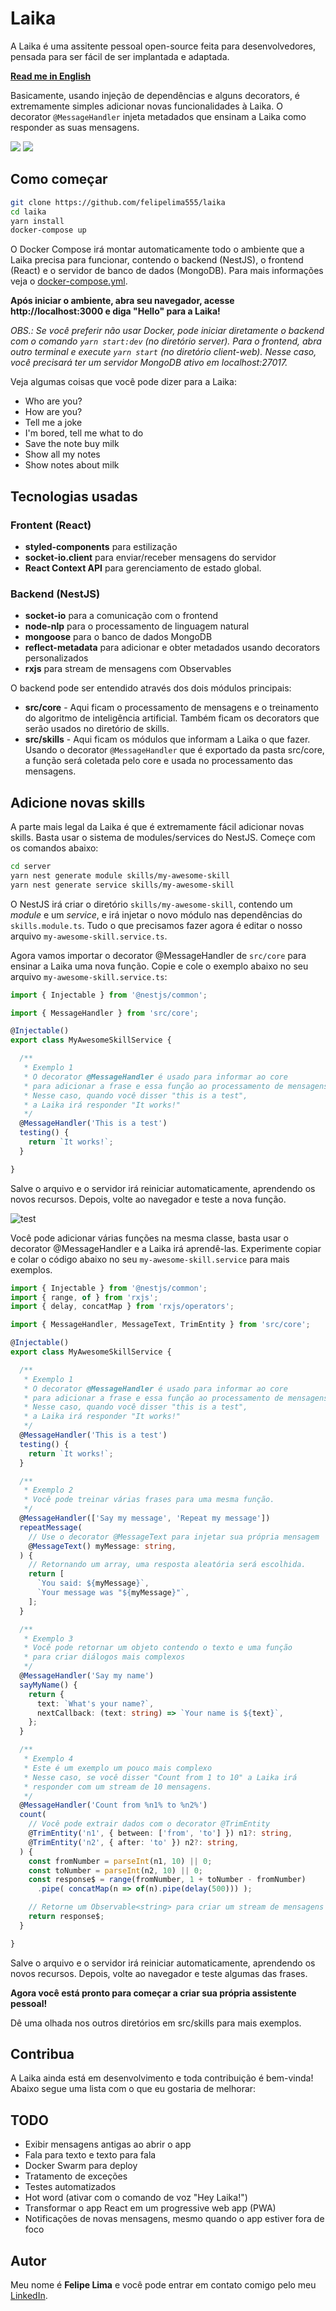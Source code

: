 # Laika
A Laika é uma assitente pessoal open-source feita para desenvolvedores, pensada para ser fácil de ser implantada e adaptada.

**[Read me in English](https://github.com/felipelima555/laika/blob/master/README.md)**

Basicamente, usando injeção de dependências e alguns decorators, é extremamente simples adicionar novas funcionalidades à Laika. O decorator ```@MessageHandler``` injeta metadados que ensinam a Laika como responder as suas mensagens.

<img src="https://user-images.githubusercontent.com/20775579/90994643-c10a8e80-e58f-11ea-9949-ac5594e09fc4.png" />

<img src="https://user-images.githubusercontent.com/20775579/90994647-c7990600-e58f-11ea-898f-c90aa748f221.gif" />

## Como começar

```bash
git clone https://github.com/felipelima555/laika
cd laika
yarn install
docker-compose up
```

O Docker Compose irá montar automaticamente todo o ambiente que a Laika precisa para funcionar, contendo o backend (NestJS), o frontend (React) e o servidor de banco de dados (MongoDB). Para mais informações veja o [docker-compose.yml](https://github.com/felipelima555/laika/blob/master/docker-compose.yml).

**Após iniciar o ambiente, abra seu navegador, acesse http://localhost:3000 e diga "Hello" para a Laika!**

*OBS.: Se você preferir não usar Docker, pode iniciar diretamente o backend com o comando `yarn start:dev` (no diretório server). Para o frontend, abra outro terminal e execute `yarn start` (no diretório client-web). Nesse caso, você precisará ter um servidor MongoDB ativo em localhost:27017.*

Veja algumas coisas que você pode dizer para a Laika:

- Who are you?
- How are you?
- Tell me a joke
- I'm bored, tell me what to do
- Save the note buy milk
- Show all my notes
- Show notes about milk

## Tecnologias usadas

### Frontent (React)
- **styled-components** para estilização
- **socket-io.client** para enviar/receber mensagens do servidor
- **React Context API** para gerenciamento de estado global.

### Backend (NestJS)
- **socket-io** para a comunicação com o frontend
- **node-nlp** para o processamento de linguagem natural
- **mongoose** para o banco de dados MongoDB
- **reflect-metadata** para adicionar e obter metadados usando decorators personalizados
- **rxjs** para stream de mensagens com Observables

O backend pode ser entendido através dos dois módulos principais:

- **src/core** - Aqui ficam o processamento de mensagens e o treinamento do algoritmo de inteligência artificial. Também ficam os decorators que serão usados no diretório de skills.
- **src/skills** - Aqui ficam os módulos que informam a Laika o que fazer. Usando o decorator ```@MessageHandler``` que é exportado da pasta src/core, a função será coletada pelo core e usada no processamento das mensagens.

## Adicione novas skills
A parte mais legal da Laika é que é extremamente fácil adicionar novas skills. Basta usar o sistema de modules/services do NestJS. Começe com os comandos abaixo:

```bash
cd server
yarn nest generate module skills/my-awesome-skill
yarn nest generate service skills/my-awesome-skill
```

O NestJS irá criar o diretório ```skills/my-awesome-skill```, contendo um *module* e um *service*, e irá injetar o novo módulo nas dependências do ```skills.module.ts```. Tudo o que precisamos fazer agora é editar o nosso arquivo `my-awesome-skill.service.ts`.

Agora vamos importar o decorator @MessageHandler de ```src/core``` para ensinar a Laika uma nova função. Copie e cole o exemplo abaixo no seu arquivo `my-awesome-skill.service.ts`:

```typescript
import { Injectable } from '@nestjs/common';

import { MessageHandler } from 'src/core';

@Injectable()
export class MyAwesomeSkillService {

  /**
   * Exemplo 1
   * O decorator @MessageHandler é usado para informar ao core
   * para adicionar a frase e essa função ao processamento de mensagens.
   * Nesse caso, quando você disser "this is a test",
   * a Laika irá responder "It works!"
   */
  @MessageHandler('This is a test')
  testing() {
    return `It works!`;
  }

}
```

Salve o arquivo e o servidor irá reiniciar automaticamente, aprendendo os novos recursos. Depois, volte ao navegador e teste a nova função.

![test](https://user-images.githubusercontent.com/20775579/90997595-5ad63980-e598-11ea-9b57-41f9f069b70d.gif)

Você pode adicionar várias funções na mesma classe, basta usar o decorator @MessageHandler e a Laika irá aprendê-las. Experimente copiar e colar o código abaixo no seu ```my-awesome-skill.service``` para mais exemplos.

```typescript
import { Injectable } from '@nestjs/common';
import { range, of } from 'rxjs';
import { delay, concatMap } from 'rxjs/operators';

import { MessageHandler, MessageText, TrimEntity } from 'src/core';

@Injectable()
export class MyAwesomeSkillService {

  /**
   * Exemplo 1
   * O decorator @MessageHandler é usado para informar ao core
   * para adicionar a frase e essa função ao processamento de mensagens.
   * Nesse caso, quando você disser "this is a test",
   * a Laika irá responder "It works!"
   */
  @MessageHandler('This is a test')
  testing() {
    return `It works!`;
  }

  /**
   * Exemplo 2
   * Você pode treinar várias frases para uma mesma função.
   */
  @MessageHandler(['Say my message', 'Repeat my message'])
  repeatMessage(
    // Use o decorator @MessageText para injetar sua própria mensagem
    @MessageText() myMessage: string,
  ) {
    // Retornando um array, uma resposta aleatória será escolhida.
    return [
      `You said: ${myMessage}`,
      `Your message was "${myMessage}"`,
    ];
  }

  /**
   * Exemplo 3
   * Você pode retornar um objeto contendo o texto e uma função
   * para criar diálogos mais complexos
   */
  @MessageHandler('Say my name')
  sayMyName() {
    return {
      text: `What's your name?`,
      nextCallback: (text: string) => `Your name is ${text}`,
    };
  }

  /**
   * Exemplo 4
   * Este é um exemplo um pouco mais complexo
   * Nesse caso, se você disser "Count from 1 to 10" a Laika irá
   * responder com um stream de 10 mensagens.
   */
  @MessageHandler('Count from %n1% to %n2%')
  count(
    // Você pode extrair dados com o decorator @TrimEntity
    @TrimEntity('n1', { between: ['from', 'to'] }) n1?: string,
    @TrimEntity('n2', { after: 'to' }) n2?: string,
  ) {
    const fromNumber = parseInt(n1, 10) || 0;
    const toNumber = parseInt(n2, 10) || 0;
    const response$ = range(fromNumber, 1 + toNumber - fromNumber)
      .pipe( concatMap(n => of(n).pipe(delay(500))) );

    // Retorne um Observable<string> para criar um stream de mensagens
    return response$;
  }

}
```

Salve o arquivo e o servidor irá reiniciar automaticamente, aprendendo os novos recursos. Depois, volte ao navegador e teste algumas das frases.

**Agora você está pronto para começar a criar sua própria assistente pessoal!**

Dê uma olhada nos outros diretórios em src/skills para mais exemplos.

## Contribua
A Laika ainda está em desenvolvimento e toda contribuição é bem-vinda! Abaixo segue uma lista com o que eu gostaria de melhorar:

## TODO
- Exibir mensagens antigas ao abrir o app
- Fala para texto e texto para fala
- Docker Swarm para deploy
- Tratamento de exceções
- Testes automatizados
- Hot word (ativar com o comando de voz "Hey Laika!")
- Transformar o app React em um progressive web app (PWA)
- Notificações de novas mensagens, mesmo quando o app estiver fora de foco

## Autor
Meu nome é **Felipe Lima** e você pode entrar em contato comigo pelo meu [LinkedIn](https://www.linkedin.com/in/felipelimadasilva/).
